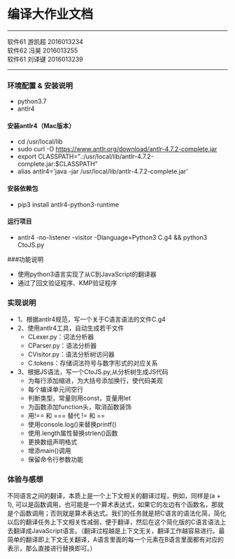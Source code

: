 # 编译大作业文档
***

软件61 游凯超 2016013234 <br>
软件62 冯昊 2016013255 <br>
软件61 刘译键 2016013239 <br>

***

### 环境配置 & 安装说明
* python3.7
* antlr4

#### 安装antlr4（Mac版本）
* cd /usr/local/lib
* sudo curl -O https://www.antlr.org/download/antlr-4.7.2-complete.jar
* export CLASSPATH=".:/usr/local/lib/antlr-4.7.2-complete.jar:$CLASSPATH"
* alias antlr4='java -jar /usr/local/lib/antlr-4.7.2-complete.jar'

#### 安装依赖包
* pip3 install antlr4-python3-runtime

#### 运行项目
* antlr4 -no-listener -visitor -Dlanguage=Python3 C.g4 && python3 CtoJS.py

###功能说明
* 使用python3语言实现了从C到JavaScript的翻译器
* 通过了回文验证程序、KMP验证程序

### 实现说明
* 1、根据antlr4规范，写一个关于C语言语法的文件C.g4
* 2、使用antlr4工具，自动生成若干文件
	* CLexer.py：词法分析器
	* CParser.py：语法分析器 
	* CVisitor.py：语法分析树访问器
	* C.tokens：存储词法符号与数字形式的对应关系
* 3、根据JS语法，写一个CtoJS.py,从分析树生成JS代码
	* 为每行添加缩进，为大括号添加换行，使代码美观
	* 每个编译单元间空行
	* 判断类型，常量则用const，变量用let
	* 为函数添加function头，取消函数装饰
	* 用!== 和 === 替代 != 和 ==
	* 使用console.log()来替换printf()
	* 使用.length属性替换strlen()函数
	* 更换数组声明格式
	* 增添main()调用
	* 保留命令行参数功能

### 体验与感想

不同语言之间的翻译，本质上是一个上下文相关的翻译过程，例如，同样是(a + 1), 可以是函数调用，也可能是一个算术表达式，如果它的左边有个函数名，那就是个函数调用；否则就是算术表达式。我们的任务就是把C语言的语法化简，简化以后的翻译任务上下文相关性减弱，便于翻译，然后在这个简化版的C语言语法上去翻译成JavaScript语言。（翻译过程越是上下文无关，翻译工作越容易进行。最简单的翻译即上下文无关翻译，A语言里面的每一个元素在B语言里面都有对应的表示，那么直接进行替换即可。）

